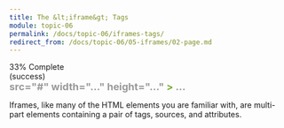 ```yaml
---
title: The &lt;iframe&gt; Tags
module: topic-06
permalink: /docs/topic-06/iframes-tags/
redirect_from: /docs/topic-06/05-iframes/02-page.md
---
```


<div class="divider-heading"></div>

<div class="panel panel-success">
  <div class="progress" style="margin-bottom: 0; border-bottom-left-radius: 0; border-bottom-right-radius: 0;">
    <div class="progress-bar progress-bar-success progress-bar-striped" role="progressbar" aria-valuenow="33" aria-valuemin="0" aria-valuemax="100" style="width: 33%">
      <span class="sr-only">33% Complete (success)</span>
    </div>
  </div>
  <div class="panel-body">
    <p style="font-size: large; margin: 0;"><span style="color: #79AF33; font-weight: bold;"><iframe</span> <span style="color: #999">src="#" width="..." height="..."</span> <span style="color: #79AF33; font-weight: bold;">></span> <span style="color: #999;">...</span> <span style="color: #79AF33; font-weight: bold;"></iframe></span></p>
  </div>
</div>

Iframes, like many of the HTML elements you are familiar with, are multi-part elements containing a pair of tags, sources, and attributes.
